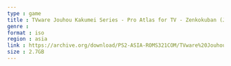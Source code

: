 ```yaml
---
type : game
title : TVware Jouhou Kakumei Series - Pro Atlas for TV - Zenkokuban (Japan)
genre : 
format : iso
region : asia
link : https://archive.org/download/PS2-ASIA-ROMS321COM/TVware%20Jouhou%20Kakumei%20Series%20-%20Pro%20Atlas%20for%20TV%20-%20Zenkokuban%20%28Japan%29.7z
size : 2.7GB
---
```

